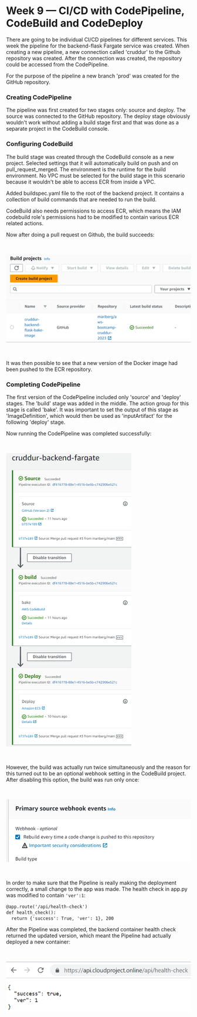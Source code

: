 # Week 9 — CI/CD with CodePipeline, CodeBuild and CodeDeploy

There are going to be individual CI/CD pipelines for different services. This week the pipeline for the backend-flask Fargate service was created. When creating a new pipeline, a new connection called 'cruddur' to the Github repository was created. After the connection was created, the repository could be accessed from the CodePipeline. 

For the purpose of the pipeline a new branch 'prod' was created for the GitHub repository. 

### Creating CodePipeline

The pipeline was first created for two stages only: source and deploy. The source was connected to the GitHub repository. The deploy stage obviously wouldn't work without adding a build stage first and that was done as a separate project in the CodeBuild console.

###	Configuring CodeBuild

The build stage was created through the CodeBuild console as a new project. Selected settings that it will automatically build on push and on pull_request_merged. The environment is the runtime for the build environment. No VPC must be selected for the build stage in this scenario because it wouldn't be able to access ECR from inside a VPC. 

Added buildspec.yaml file to the root of the backend project. It contains a collection of build commands that are needed to run the build. 

CodeBuild also needs permissions to access ECR, which means the IAM codebuild role's permissions had to be modified to contain various ECR related actions.

Now after doing a pull request on Github, the build succeeds:

&nbsp;

![build](assets/build.png)

&nbsp;

It was then possible to see that a new version of the Docker image had been pushed to the ECR repository.

### Completing CodePipeline

The first version of the CodePipeline included only 'source' and 'deploy' stages. The 'build' stage was added in the middle. The action group for this stage is called 'bake'. It was important to set the output of this stage as 'ImageDefinition', which would then be used as 'inputArtifact' for the following 'deploy' stage. 

Now running the CodePipeline was completed successfully:

&nbsp;

![pipeline](assets/pipeline.png)

&nbsp;

However, the build was actually run twice simultaneously and the reason for this turned out to be an optional webhook setting in the CodeBuild project. After disabling this option, the build was run only once:

&nbsp;

![webhook](assets/webhook.png)

&nbsp;

In order to make sure that the Pipeline is really making the deployment correctly, a small change to the app was made. The health check in app.py was modified to contain ``'ver':1``:

```
@app.route('/api/health-check')
def health_check():
  return {'success': True, 'ver': 1}, 200
```

After the Pipeline was completed, the backend container health check returned the updated version, which meant the Pipeline had actually deployed a new container:

&nbsp;

![health-check](assets/health-check.png)


